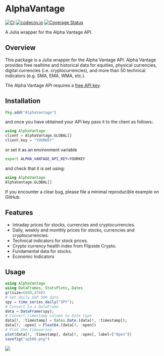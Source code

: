 # AlphaVantage

[![CI](https://github.com/ellisvalentiner/AlphaVantage.jl/actions/workflows/CI.yml/badge.svg)](https://github.com/ellisvalentiner/AlphaVantage.jl/actions/workflows/CI.yml)
[![codecov.io](http://codecov.io/github/ellisvalentiner/AlphaVantage.jl/coverage.svg?branch=master)](http://codecov.io/github/ellisvalentiner/AlphaVantage.jl?branch=master)
[![Coverage Status](https://coveralls.io/repos/github/ellisvalentiner/AlphaVantage.jl/badge.svg?branch=master)](https://coveralls.io/github/ellisvalentiner/AlphaVantage.jl?branch=master)

A Julia wrapper for the Alpha Vantage API.

## Overview

This package is a Julia wrapper for the Alpha Vantage API. Alpha Vantage provides free realtime and historical data for equities, physical currencies, digital currencies (i.e. cryptocurrencies), and more than 50 technical indicators (e.g. SMA, EMA, WMA, etc.).

The Alpha Vantage API requires a [free API key](https://www.alphavantage.co/support/#api-key).

## Installation

```julia
Pkg.add("AlphaVantage")
```
and once you have obtained your API key pass it to the client as follows:.

```julia
using AlphaVantage
client = AlphaVantage.GLOBAL[]
client.key = "YOURKEY"
```

or set it as an environment variable

```bash
export ALPHA_VANTAGE_API_KEY=YOURKEY
```

and check that it is set using:

```julia
using AlphaVantage
AlphaVantage.GLOBAL[]
```

If you encounter a clear bug, please file a minimal reproducible example on GitHub.

## Features

* Intraday prices for stocks, currencies and cryptocurrencies.
* Daily, weekly and monthly prices for stocks, currencies and cryptocurrencies.
* Technical indicators for stock prices.
* Crypto currency health index from Flipside Crypto.
* Fundamental data for stocks.
* Economic Indicators 

## Usage

```julia
using AlphaVantage
using DataFrames, StatsPlots, Dates
gr(size=(800,470))
# Get daily S&P 500 data
spy = time_series_daily("SPY");
# Convert to a DataFrame
data = DataFrame(spy);
# Convert timestamp column to Date type
data[!, :timestamp] = Dates.Date.(data[!, :timestamp]);
data[!, :open] = Float64.(data[!, :open])
# Plot the timeseries
plot(data[!, :timestamp], data[!, :open], label=["Open"])
savefig("sp500.png")
```

![](docs/src/static/spy.png)
